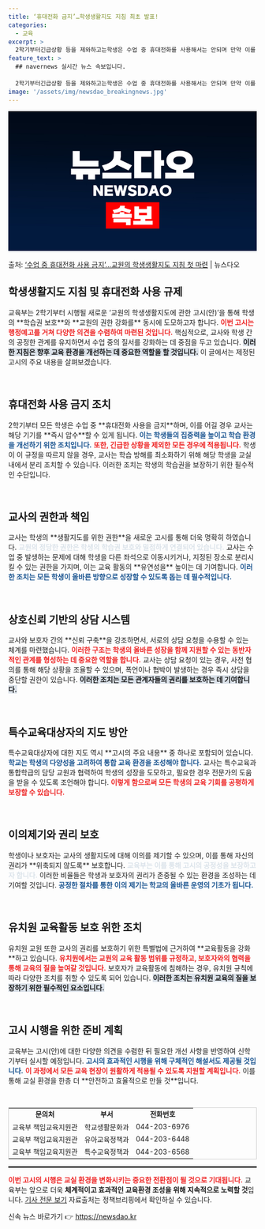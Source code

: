 ```yaml
---
title: ‘휴대전화 금지’…학생생활지도 지침 최초 발표!
categories:
  - 교육
excerpt: >
  2학기부터긴급상황 등을 제와하고는학생은 수업 중 휴대전화를 사용해서는 안되며 만약 이를 따르지 않을 경우교사…
feature_text: >
  ## navernews 실시간 뉴스 속보입니다.

  2학기부터긴급상황 등을 제와하고는학생은 수업 중 휴대전화를 사용해서는 안되며 만약 이를 따르지 않을 경우교사…
image: '/assets/img/newsdao_breakingnews.jpg'
---
```


![뉴스다오 속보](/assets/img/newsdao_breakingnews.jpg)

<p>출처: <a href="https://newsdao.kr/1625" rel="dofollow">‘수업 중 휴대전화 사용 금지’…교원의 학생생활지도 지침 첫 마련</a> | 뉴스다오</p>

<h2 data-ke-size="size26">학생생활지도 지침 및 휴대전화 사용 규제</h2>

<p data-ke-size="size16">교육부는 2학기부터 시행될 새로운 ‘교원의 학생생활지도에 관한 고시(안)’을 통해 학생의 **학습권 보호**와 **교원의 권한 강화를** 동시에 도모하고자 합니다. <b><span style="color: #ee2323;">이번 고시는 행정예고를 거쳐 다양한 의견을 수렴하여 마련된 것입니다.</span></b> 핵심적으로, 교사와 학생 간의 공정한 관계를 유지하면서 수업 중의 질서를 강화하는 데 중점을 두고 있습니다. <b><span style="background-color: #21538527;">이러한 지침은 향후 교육 환경을 개선하는 데 중요한 역할을 할 것입니다.</span></b> 이 글에서는 제정된 고시의 주요 내용을 살펴보겠습니다.</p>

<p data-ke-size="size16">&nbsp;</p>

<h2 data-ke-size="size26">휴대전화 사용 금지 조치</h2>

<p data-ke-size="size16">2학기부터 모든 학생은 수업 중 **휴대전화 사용을 금지**하며, 이를 어길 경우 교사는 해당 기기를 **즉시 압수**할 수 있게 됩니다. <b><span style="color: #1a5490;">이는 학생들의 집중력을 높이고 학습 환경을 개선하기 위한 조치입니다.</span></b> <b><span style="color: #ee2323;">또한, 긴급한 상황을 제외한 모든 경우에 적용됩니다.</span></b> 학생이 이 규정을 따르지 않을 경우, 교사는 학습 방해를 최소화하기 위해 해당 학생을 교실 내에서 분리 조치할 수 있습니다. 이러한 조치는 학생의 학습권을 보장하기 위한 필수적인 수단입니다.</p>

<p data-ke-size="size16">&nbsp;</p>

<h2 data-ke-size="size26">교사의 권한과 책임</h2>

<p data-ke-size="size16">교사는 학생의 **생활지도를 위한 권한**을 새로운 고시를 통해 더욱 명확히 하였습니다. <b><span style="color: #21538527;">교원의 정당한 권한은 학생의 학습권 보호와 밀접하게 연결되어 있습니다.</span></b> 교사는 수업 중 발생하는 문제에 대해 학생을 다른 좌석으로 이동시키거나, 지정된 장소로 분리시킬 수 있는 권한을 가지며, 이는 교육 활동의 **유연성을** 높이는 데 기여합니다. <b><span style="color: #1a5490;">이러한 조치는 모든 학생이 올바른 방향으로 성장할 수 있도록 돕는 데 필수적입니다.</span></b></p>

<p data-ke-size="size16">&nbsp;</p>

<h2 data-ke-size="size26">상호신뢰 기반의 상담 시스템</h2>

<p data-ke-size="size16">교사와 보호자 간의 **신뢰 구축**을 강조하면서, 서로의 상담 요청을 수용할 수 있는 체계를 마련했습니다. <b><span style="color: #ee2323;">이러한 구조는 학생의 올바른 성장을 함께 지원할 수 있는 동반자적인 관계를 형성하는 데 중요한 역할을 합니다.</span></b> 교사는 상담 요청이 있는 경우, 사전 협의를 통해 해당 상황을 조율할 수 있으며, 폭언이나 협박이 발생하는 경우 즉시 상담을 중단할 권한이 있습니다. <b><span style="background-color: #21538527;">이러한 조치는 모든 관계자들의 권리를 보호하는 데 기여합니다.</span></b></p>

<p data-ke-size="size16">&nbsp;</p>

<h2 data-ke-size="size26">특수교육대상자의 지도 방안</h2>

<p data-ke-size="size16">특수교육대상자에 대한 지도 역시 **고시의 주요 내용** 중 하나로 포함되어 있습니다. <b><span style="color: #1a5490;">학교는 학생의 다양성을 고려하여 통합 교육 환경을 조성해야 합니다.</span></b> 교사는 특수교육과 통합학급의 담당 교원과 협력하여 학생의 성장을 도모하고, 필요한 경우 전문가의 도움을 받을 수 있도록 조언해야 합니다. <b><span style="color: #ee2323;">이렇게 함으로써 모든 학생의 교육 기회를 공평하게 보장할 수 있습니다.</span></b></p>

<p data-ke-size="size16">&nbsp;</p>

<h2 data-ke-size="size26">이의제기와 권리 보호</h2>

<p data-ke-size="size16">학생이나 보호자는 교사의 생활지도에 대해 이의를 제기할 수 있으며, 이를 통해 자신의 권리가 **위축되지 않도록** 보호합니다. <b><span style="color: #21538527;">교육부는 이를 통해 고시의 공정성을 보장하고자 합니다.</span></b> 이러한 비율들은 학생과 보호자의 권리가 존중될 수 있는 환경을 조성하는 데 기여할 것입니다. <b><span style="color: #1a5490;">공정한 절차를 통한 이의 제기는 학교의 올바른 운영의 기초가 됩니다.</span></b></p>

<p data-ke-size="size16">&nbsp;</p>

<h2 data-ke-size="size26">유치원 교육활동 보호 위한 조치</h2>

<p data-ke-size="size16">유치원 교원 또한 교사의 권리를 보호하기 위한 특별법에 근거하여 **교육활동을 강화**하고 있습니다. <b><span style="color: #ee2323;">유치원에서는 교원의 교육 활동 범위를 규정하고, 보호자와의 협력을 통해 교육의 질을 높여갈 것입니다.</span></b> 보호자가 교육활동에 침해하는 경우, 유치원 규칙에 따라 다양한 조치를 취할 수 있도록 되어 있습니다. <b><span style="background-color: #21538527;">이러한 조치는 유치원 교육의 질을 보장하기 위한 필수적인 요소입니다.</span></b></p>

<p data-ke-size="size16">&nbsp;</p>

<h2 data-ke-size="size26">고시 시행을 위한 준비 계획</h2>

<p data-ke-size="size16">교육부는 고시(안)에 대한 다양한 의견을 수렴한 뒤 필요한 개선 사항을 반영하여 신학기부터 실시할 예정입니다. <b><span style="color: #1a5490;">고시의 효과적인 시행을 위해 구체적인 해설서도 제공될 것입니다.</span></b> <b><span style="color: #ee2323;">이 과정에서 모든 교육 현장이 원활하게 적용될 수 있도록 지원할 계획입니다.</span></b> 이를 통해 교실 환경을 한층 더 **안전하고 효율적으로 만들 것**입니다.</p>

<p data-ke-size="size16">&nbsp;</p>

<table style="border: 1px solid #ccc; width: 100%; border-collapse: collapse;">
<tr>
<td style="text-align: center; height: 17px;"><b>문의처</b></td>
<td style="text-align: center; height: 17px;"><b>부서</b></td>
<td style="text-align: center; height: 17px;"><b>전화번호</b></td>
</tr>
<tr>
<td style="text-align: center; height: 17px;">교육부 책임교육지원관</td>
<td style="text-align: center; height: 17px;">학교생활문화과</td>
<td style="text-align: center; height: 17px;">044-203-6976</td>
</tr>
<tr>
<td style="text-align: center; height: 17px;">교육부 책임교육지원관</td>
<td style="text-align: center; height: 17px;">유아교육정책과</td>
<td style="text-align: center; height: 17px;">044-203-6448</td>
</tr>
<tr>
<td style="text-align: center; height: 17px;">교육부 책임교육지원관</td>
<td style="text-align: center; height: 17px;">특수교육정책과</td>
<td style="text-align: center; height: 17px;">044-203-6568</td>
</tr>
</table>

<hr style="border: 1px solid #333;"/>

<b><span style="color: #ee2323;">이번 고시의 시행은 교실 환경을 변화시키는 중요한 전환점이 될 것으로 기대됩니다.</span></b> 교육부는 앞으로 더욱 **체계적이고 효과적인 교육환경 조성을 위해 지속적으로 노력할 것**입니다. <a href="https://newsdao.kr/1625">기사 전문 보기</a> 자료출처는 정책브리핑에서 확인하실 수 있습니다. 

신속 뉴스 바로가기 👉 <a href="https://newsdao.kr" rel="dofollow">https://newsdao.kr</a>


